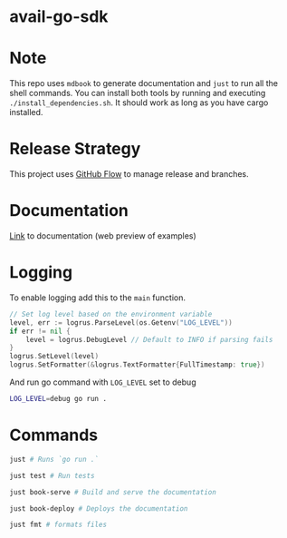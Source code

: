 # avail-go-sdk

# Note
This repo uses `mdbook` to generate documentation and `just` to run all the shell commands.
You can install both tools by running and executing `./install_dependencies.sh`. It should work as long as you have cargo installed.

# Release Strategy
This project uses [GitHub Flow](https://www.alexhyett.com/git-flow-github-flow/) to manage release and branches.

# Documentation
[Link](https://availproject.github.io/avail-go-sdk/) to documentation (web preview of examples)

# Logging
To enable logging add this to the `main` function.

```go
// Set log level based on the environment variable
level, err := logrus.ParseLevel(os.Getenv("LOG_LEVEL"))
if err != nil {
    level = logrus.DebugLevel // Default to INFO if parsing fails
}
logrus.SetLevel(level)
logrus.SetFormatter(&logrus.TextFormatter{FullTimestamp: true})
```

And run go command with `LOG_LEVEL` set to debug

```bash
LOG_LEVEL=debug go run .
```

# Commands
```bash
just # Runs `go run .`

just test # Run tests

just book-serve # Build and serve the documentation

just book-deploy # Deploys the documentation

just fmt # formats files
```
